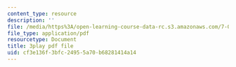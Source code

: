 ```yaml
---
content_type: resource
description: ''
file: /media/https%3A/open-learning-course-data-rc.s3.amazonaws.com/7-016-introductory-biology-fall-2018/cf3e136f3bfc24955a70b68281414a14_L4tEwAsVW0I.pdf
file_type: application/pdf
resourcetype: Document
title: 3play pdf file
uid: cf3e136f-3bfc-2495-5a70-b68281414a14
---
```

